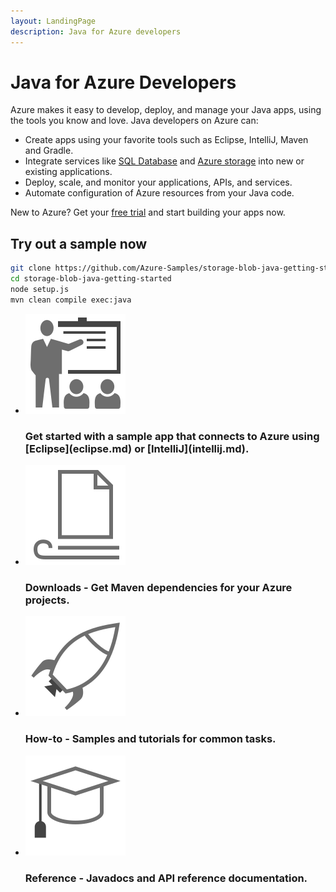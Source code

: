 ```yaml
---
layout: LandingPage
description: Java for Azure developers
---
```



# Java for Azure Developers

Azure makes it easy to develop, deploy, and manage your Java apps, using the tools you know and love. Java developers on Azure can:

- Create apps using your favorite tools such as Eclipse, IntelliJ, Maven and Gradle.
- Integrate services like [SQL Database](https://docs.microsoft.com/en-us/sql/connect/jdbc/microsoft-jdbc-driver-for-sql-server) and [Azure storage](https://docs.microsoft.com/en-us/azure/storage/storage-introduction) into new or existing applications.
- Deploy, scale, and monitor your applications, APIs, and services.
- Automate configuration of Azure resources from your Java code.

New to Azure? Get your [free trial](https://azure.microsoft.com/free/) and start building your apps now.

## Try out a sample now

```bash
git clone https://github.com/Azure-Samples/storage-blob-java-getting-started.git
cd storage-blob-java-getting-started
node setup.js
mvn clean compile exec:java
```

<ul class="panelContent cardsFTitle">
    <li>
        <div class="cardSize">
            <div class="cardPadding">
                <div class="card">
                    <div class="cardImageOuter">
                        <div class="cardImage">
                            <img src="_img/get-started.svg" alt="" />
                        </div>
                    </div>
                    <div class="cardText">
                        <h3>Get started with a sample app that connects to Azure using [Eclipse](eclipse.md) or [IntelliJ](intellij.md).</h3>
                    </div>
                </div>
            </div>
        </div>
        </a>
    </li>
    <li>
        <div class="cardSize">
            <div class="cardPadding">
                <div class="card">
                    <div class="cardImageOuter">
                        <div class="cardImage">
                            <img src="_img/article.svg" alt="" />
                        </div>
                    </div>
                    <div class="cardText">
                        <h3>Downloads - Get Maven dependencies for your Azure projects.</h3>
                    </div>
                </div>
            </div>
        </div>
        </a>
    </li>
    <li>
        <div class="cardSize">
            <div class="cardPadding">
                <div class="card">
                    <div class="cardImageOuter">
                        <div class="cardImage">
                            <img src="_img/deploy.svg" alt="" />
                        </div>
                    </div>
                    <div class="cardText">
                        <h3>How-to - Samples and tutorials for common tasks.</h3>
                    </div>
                </div>
            </div>
        </div>
        </a>
    </li>
    <li>
        <div class="cardSize">
            <div class="cardPadding">
                <div class="card">
                    <div class="cardImageOuter">
                        <div class="cardImage">
                            <img src="_img/tutorial.svg" alt="" />
                        </div>
                    </div>
                    <div class="cardText">
                        <h3>Reference - Javadocs and API reference documentation.</h3>
                    </div>
                </div>
            </div>
        </div>
        </a>
    </li>
</ul>